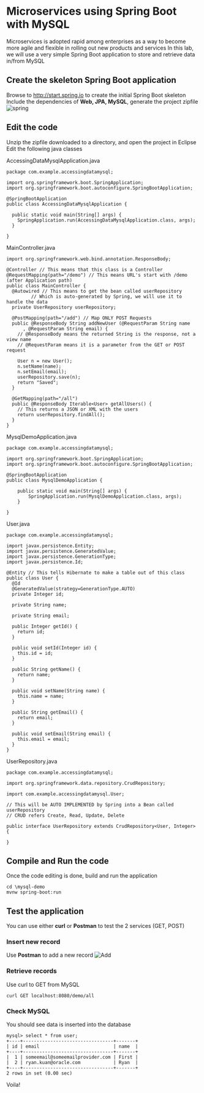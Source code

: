 # Microservices using Spring Boot with MySQL
Microservices is adopted rapid among enterprises as a way to become more agile and flexible in rolling out new products and services
In this lab, we will use a very simple Spring Boot application to store and retrieve data in/from MySQL

## Create the skeleton Spring Boot application
Browse to http://start.spring.io to create the initial Spring Boot skeleton
Include the dependencies of **Web, JPA, MySQL**, generate the project zipfile
![spring](img/SB1.png)

## Edit the code
Unzip the zipfile downloaded to a directory, and open the project in Eclipse
Edit the following java classes

AccessingDataMysqlApplication.java
```
package com.example.accessingdatamysql;

import org.springframework.boot.SpringApplication;
import org.springframework.boot.autoconfigure.SpringBootApplication;

@SpringBootApplication
public class AccessingDataMysqlApplication {

  public static void main(String[] args) {
    SpringApplication.run(AccessingDataMysqlApplication.class, args);
  }

}
```

MainController.java
```
import org.springframework.web.bind.annotation.ResponseBody;

@Controller // This means that this class is a Controller
@RequestMapping(path="/demo") // This means URL's start with /demo (after Application path)
public class MainController {
  @Autowired // This means to get the bean called userRepository
         // Which is auto-generated by Spring, we will use it to handle the data
  private UserRepository userRepository;

  @PostMapping(path="/add") // Map ONLY POST Requests
  public @ResponseBody String addNewUser (@RequestParam String name
      , @RequestParam String email) {
    // @ResponseBody means the returned String is the response, not a view name
    // @RequestParam means it is a parameter from the GET or POST request

    User n = new User();
    n.setName(name);
    n.setEmail(email);
    userRepository.save(n);
    return "Saved";
  }

  @GetMapping(path="/all")
  public @ResponseBody Iterable<User> getAllUsers() {
    // This returns a JSON or XML with the users
    return userRepository.findAll();
  }
}
```

MysqlDemoApplication.java
```
package com.example.accessingdatamysql;

import org.springframework.boot.SpringApplication;
import org.springframework.boot.autoconfigure.SpringBootApplication;

@SpringBootApplication
public class MysqlDemoApplication {

	public static void main(String[] args) {
		SpringApplication.run(MysqlDemoApplication.class, args);
	}

}
```

User.java
```
package com.example.accessingdatamysql;

import javax.persistence.Entity;
import javax.persistence.GeneratedValue;
import javax.persistence.GenerationType;
import javax.persistence.Id;

@Entity // This tells Hibernate to make a table out of this class
public class User {
  @Id
  @GeneratedValue(strategy=GenerationType.AUTO)
  private Integer id;

  private String name;

  private String email;

  public Integer getId() {
    return id;
  }

  public void setId(Integer id) {
    this.id = id;
  }

  public String getName() {
    return name;
  }

  public void setName(String name) {
    this.name = name;
  }

  public String getEmail() {
    return email;
  }

  public void setEmail(String email) {
    this.email = email;
  }
}
```

UserRepository.java
```
package com.example.accessingdatamysql;

import org.springframework.data.repository.CrudRepository;

import com.example.accessingdatamysql.User;

// This will be AUTO IMPLEMENTED by Spring into a Bean called userRepository
// CRUD refers Create, Read, Update, Delete

public interface UserRepository extends CrudRepository<User, Integer> {

}
```

## Compile and Run the code
Once the code editing is done, build and run the application

```
cd \mysql-demo
mvnw spring-boot:run
```

## Test the application
You can use either **curl** or **Postman** to test the 2 services (GET, POST)

### Insert new record
Use **Postman** to add a new record
![Add](img/SB2.png)

### Retrieve records
Use curl to GET from MySQL
```
curl GET localhost:8080/demo/all
```
### Check MySQL
You should see data is inserted into the database

```
mysql> select * from user;
+----+---------------------------------+-------+
| id | email                           | name  |
+----+---------------------------------+-------+
|  1 | someemail@someemailprovider.com | First |
|  2 | ryan.kuan@oracle.com            | Ryan  |
+----+---------------------------------+-------+
2 rows in set (0.00 sec)
```

Voila!
